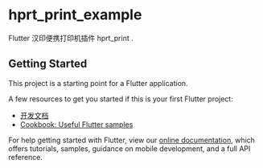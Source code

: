 # hprt_print_example

Flutter 汉印便携打印机插件 hprt_print .

## Getting Started

This project is a starting point for a Flutter application.

A few resources to get you started if this is your first Flutter project:

- [开发文档](https://www.yuque.com/bulanni00/whz2kl/fxxmql)
- [Cookbook: Useful Flutter samples](https://flutter.dev/docs/cookbook)

For help getting started with Flutter, view our
[online documentation](https://flutter.dev/docs), which offers tutorials,
samples, guidance on mobile development, and a full API reference.
